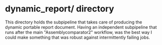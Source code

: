# dynamic_report/ directory

This directory holds the subpipeline that takes care of producing the dynamic portable report document. Having an independent subpipeline that runs after the main "Assemblycomparator2" workflow, was the best way I could make something that was robust against intermittently failing jobs. 
